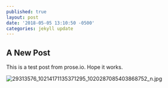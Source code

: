 ```yaml
---
published: true
layout: post
date: '2018-05-05 13:10:50 -0500'
categories: jekyll update
---
```

## A New Post

This is a test post from prose.io. Hope it works.

![29313576_10214171135371295_1020287085403868752_n.jpg]({{site.baseurl}}/_posts/29313576_10214171135371295_1020287085403868752_n.jpg)
